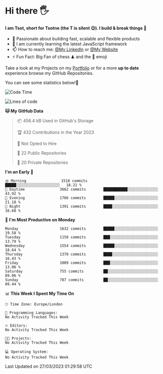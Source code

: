 # Hi there :raised_hand_with_fingers_splayed:
#### I am Tsot, short for Tsotne (the T is silent :wink:). I build & break things :space_invader:
- :telescope: Passionate about building fast, scalable and flexible products
- :seedling: I am currently learning the latest JavaScript framework 
- :mailbox: How to reach me: [@My LinkedIn](https://www.linkedin.com/in/tsotne-gvadzabia/) or [@My Website](https://tsotne.co.uk/contact)
- :zap: Fun Fact: Big Fan of chess ♟ and the 👾 emoji

Take a look at my Projects on my [Portfolio](https://tsotne.co.uk/) or for a more **up to date** experience browse my GitHub Repositories.

You can see some statistics below!:space_invader:
<!--START_SECTION:waka-->
![Code Time](http://img.shields.io/badge/Code%20Time-761%20hrs%202%20mins-blue)

![Lines of code](https://img.shields.io/badge/From%20Hello%20World%20I%27ve%20Written-4.6%20million%20lines%20of%20code-blue)

**🐱 My GitHub Data** 

> 📦 456.4 kB Used in GitHub's Storage 
 > 
> 🏆 432 Contributions in the Year 2023
 > 
> 🚫 Not Opted to Hire
 > 
> 📜 22 Public Repositories 
 > 
> 🔑 20 Private Repositories 
 > 
**I'm an Early 🐤** 

```text
🌞 Morning                1518 commits        █████░░░░░░░░░░░░░░░░░░░░   18.21 % 
🌆 Daytime                3662 commits        ███████████░░░░░░░░░░░░░░   43.92 % 
🌃 Evening                1766 commits        █████░░░░░░░░░░░░░░░░░░░░   21.18 % 
🌙 Night                  1391 commits        ████░░░░░░░░░░░░░░░░░░░░░   16.68 % 
```
📅 **I'm Most Productive on Monday** 

```text
Monday                   1632 commits        █████░░░░░░░░░░░░░░░░░░░░   19.58 % 
Tuesday                  1150 commits        ███░░░░░░░░░░░░░░░░░░░░░░   13.79 % 
Wednesday                1554 commits        █████░░░░░░░░░░░░░░░░░░░░   18.64 % 
Thursday                 1370 commits        ████░░░░░░░░░░░░░░░░░░░░░   16.43 % 
Friday                   1089 commits        ███░░░░░░░░░░░░░░░░░░░░░░   13.06 % 
Saturday                 755 commits         ██░░░░░░░░░░░░░░░░░░░░░░░   09.06 % 
Sunday                   787 commits         ██░░░░░░░░░░░░░░░░░░░░░░░   09.44 % 
```


📊 **This Week I Spent My Time On** 

```text
🕑︎ Time Zone: Europe/London

💬 Programming Languages: 
No Activity Tracked This Week

🔥 Editors: 
No Activity Tracked This Week

🐱‍💻 Projects: 
No Activity Tracked This Week

💻 Operating System: 
No Activity Tracked This Week
```


 Last Updated on 27/03/2023 01:29:58 UTC
<!--END_SECTION:waka-->
